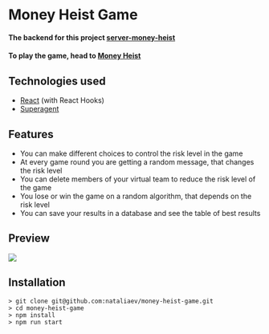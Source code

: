 # Money Heist Game

#### The backend for this project [server-money-heist](https://github.com/nataliaev/server-money-heist)

#### To play the game, head to [Money Heist](https://money-heist.netlify.com)

## Technologies used

-   [React](https://reactjs.org) (with React Hooks)
-   [Superagent](http://visionmedia.github.io/superagent/)

## Features

- You can make different choices to control the risk level in the game
- At every game round you are getting a random message, that changes the risk level
- You can delete members of your virtual team to reduce the risk level of the game
- You lose or win the game on a random algorithm, that depends on the risk level
- You can save your results in a database and see the table of best results

## Preview

![](Game-Money-Heist.gif)

## Installation

```
> git clone git@github.com:nataliaev/money-heist-game.git
> cd money-heist-game
> npm install
> npm run start
```
